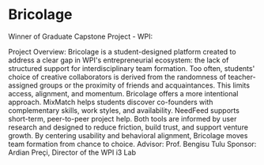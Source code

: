 # Bricolage

Winner of Graduate Capstone Project - WPI:

Project Overview:
Bricolage is a student-designed platform created to address a clear gap in WPI's entrepreneurial ecosystem: the lack of structured support for interdisciplinary team formation. Too often, students' choice of creative collaborators is derived from the randomness of teacher-assigned groups or the proximity of friends and acquaintances. This limits access, alignment, and momentum. Bricolage offers a more intentional approach. MixMatch helps students discover co-founders with complementary skills, work styles, and availability. NeedFeed supports short-term, peer-to-peer project help.
Both tools are informed by user research and designed to reduce friction, build trust, and support venture growth. By centering usability and behavioral alignment, Bricolage moves team formation from chance to choice.
Advisor:
Prof. Bengisu Tulu
Sponsor:
Ardian Preçi, Director of the WPI i3 Lab
